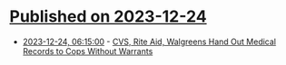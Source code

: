 # [Published on 2023-12-24](index.md)

* [2023-12-24, 06:15:00](https://soylentnews.org/article.pl?sid=23/12/23/0256209&from=rss) - [CVS, Rite Aid, Walgreens Hand Out Medical Records to Cops Without Warrants](https://soylentnews.org/article.pl?sid=23/12/23/0256209&from=rss)
